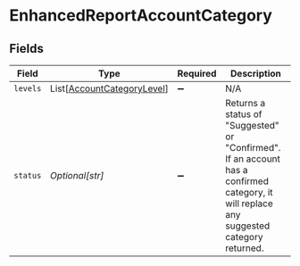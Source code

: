 # EnhancedReportAccountCategory


## Fields

| Field                                                                                                                                    | Type                                                                                                                                     | Required                                                                                                                                 | Description                                                                                                                              |
| ---------------------------------------------------------------------------------------------------------------------------------------- | ---------------------------------------------------------------------------------------------------------------------------------------- | ---------------------------------------------------------------------------------------------------------------------------------------- | ---------------------------------------------------------------------------------------------------------------------------------------- |
| `levels`                                                                                                                                 | List[[AccountCategoryLevel](../../models/shared/accountcategorylevel.md)]                                                                | :heavy_minus_sign:                                                                                                                       | N/A                                                                                                                                      |
| `status`                                                                                                                                 | *Optional[str]*                                                                                                                          | :heavy_minus_sign:                                                                                                                       | Returns a status of "Suggested" or "Confirmed". If an account has a confirmed category, it will replace any suggested category returned. |